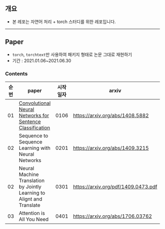 ## 개요
- 본 레포는 자연어 처리 + torch 스터디를 위한 레포입니다.
-----
## Paper
- `torch`, `torchtext`만 사용하여 패키지 형태로 논문 그대로 재현하기  
- 기간 : 2021.01.06~2021.06.30

### Contents
|순번|paper|시작일자|arxiv|code reference|
|:--:|----|----|----|----|
|01|[Convolutional Neural Networks for Sentence Classification](https://github.com/yoonkim/CNN_sentence)|0106|https://arxiv.org/abs/1408.5882|https://github.com/bentrevett/pytorch-sentiment-analysis/blob/master/4%20-%20Convolutional%20Sentiment%20Analysis.ipynb|
|02|Sequence to Sequence Learning with Neural Networks|0201|https://arxiv.org/abs/1409.3215|https://github.com/bentrevett/pytorch-seq2seq/blob/master/1%20-%20Sequence%20to%20Sequence%20Learning%20with%20Neural%20Networks.ipynb|
|02|Neural Machine Translation by Jointly Learning to Alignt and Translate|0301|https://arxiv.org/pdf/1409.0473.pdf|https://github.com/bentrevett/pytorch-seq2seq/blob/master/3%20-%20Neural%20Machine%20Translation%20by%20Jointly%20Learning%20to%20Align%20and%20Translate.ipynb|
|03|Attention is All You Need|0401|https://arxiv.org/abs/1706.03762|https://github.com/bentrevett/pytorch-seq2seq/blob/master/6%20-%20Attention%20is%20All%20You%20Need.ipynb|